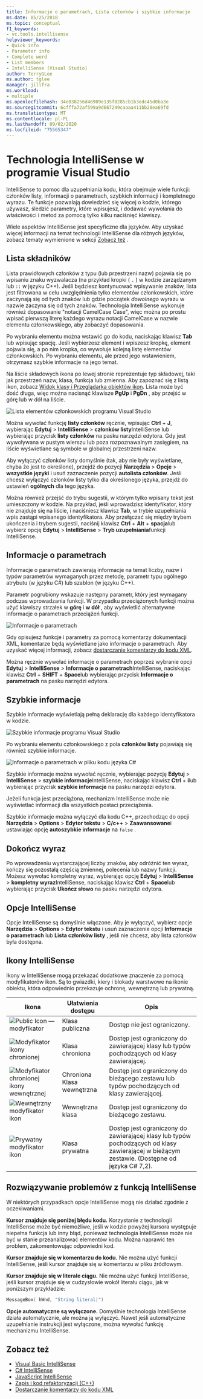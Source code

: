 ```yaml
---
title: Informacje o parametrach, Lista członków i szybkie informacje
ms.date: 05/25/2018
ms.topic: conceptual
f1_keywords:
- vc.tools.intellisense
helpviewer_keywords:
- Quick info
- Parameter info
- Complete word
- List members
- IntelliSense [Visual Studio]
author: TerryGLee
ms.author: tglee
manager: jillfra
ms.workload:
- multiple
ms.openlocfilehash: 34e038256d46909e135f8285cb1b3edc45d0ba3e
ms.sourcegitcommit: 6cfffa72af599a9d667249caaaa411bb28ea69fd
ms.translationtype: MT
ms.contentlocale: pl-PL
ms.lasthandoff: 09/02/2020
ms.locfileid: "75565347"
---
```

# <a name="intellisense-in-visual-studio"></a>Technologia IntelliSense w programie Visual Studio

IntelliSense to pomoc dla uzupełniania kodu, która obejmuje wiele funkcji: członków listy, informacji o parametrach, szybkich informacji i kompletnego wyrazu. Te funkcje pozwalają dowiedzieć się więcej o kodzie, którego używasz, śledzić parametry, które wpisujesz, i dodawać wywołania do właściwości i metod za pomocą tylko kilku naciśnięć klawiszy.

Wiele aspektów IntelliSense jest specyficzne dla języków. Aby uzyskać więcej informacji na temat technologii IntelliSense dla różnych języków, zobacz tematy wymienione w sekcji [Zobacz też](#see-also) .

## <a name="list-members"></a>Lista składników

Lista prawidłowych członków z typu (lub przestrzeni nazw) pojawia się po wpisaniu znaku wyzwalacza (na przykład kropki ( `.` ) w kodzie zarządzanym lub `::` w języku C++). Jeśli będziesz kontynuować wpisywanie znaków, lista jest filtrowana w celu uwzględnienia tylko elementów członkowskich, które zaczynają się od tych znaków lub gdzie początek *dowolnego* wyrazu w nazwie zaczyna się od tych znaków. Technologia IntelliSense wykonuje również dopasowanie "notacji CamelCase Case", więc można po prostu wpisać pierwszą literę każdego wyrazu notacji CamelCase w nazwie elementu członkowskiego, aby zobaczyć dopasowania.

Po wybraniu elementu można wstawić go do kodu, naciskając klawisz **Tab** lub wpisując spację. Jeśli wybierzesz element i wpiszesz kropkę, element pojawia się, a po nim kropka, co wywołuje kolejną listę elementów członkowskich. Po wybraniu elementu, ale przed jego wstawieniem, otrzymasz szybkie informacje na jego temat.

Na liście składowych ikona po lewej stronie reprezentuje typ składowej, taki jak przestrzeń nazw, klasa, funkcja lub zmienna. Aby zapoznać się z listą ikon, zobacz [Widok klasy i Przeglądarka obiektów ikon](../ide/class-view-and-object-browser-icons.md). Lista może być dość długa, więc można nacisnąć klawisze **PgUp** i **PgDn** , aby przejść w górę lub w dół na liście.

![Lista elementów członkowskich programu Visual Studio](../ide/media/vs2015_intellisense.png)

Można wywołać funkcję **listy członków** ręcznie, wpisując **Ctrl** + **J**, wybierając **Edytuj**  >  **IntelliSense**  >  **członków listy**IntelliSense lub wybierając przycisk **listy członków** na pasku narzędzi edytora. Gdy jest wywoływana w pustym wierszu lub poza rozpoznawalnym zasięgiem, na liście wyświetlane są symbole w globalnej przestrzeni nazw.

Aby wyłączyć członków listy domyślnie (tak, aby nie były wyświetlane, chyba że jest to określone), przejdź do pozycji **Narzędzia**  >  **Opcje**  >  **wszystkie języki** i usuń zaznaczenie pozycji **autolista członków**. Jeśli chcesz wyłączyć członków listy tylko dla określonego języka, przejdź do ustawień **ogólnych** dla tego języka.

Można również przejść do trybu sugestii, w którym tylko wpisany tekst jest umieszczony w kodzie. Na przykład, jeśli wprowadzisz identyfikator, który nie znajduje się na liście, i naciśniesz klawisz **Tab**, w trybie uzupełniania wpis zastąpi wpisanego identyfikatora. Aby przełączać się między trybem ukończenia i trybem sugestii, naciśnij klawisz **Ctrl** + **Alt** + **spacja**lub wybierz opcję **Edytuj**  >  **IntelliSense**  >  **Tryb uzupełniania**funkcji IntelliSense.

## <a name="parameter-info"></a>Informacje o parametrach

Informacje o parametrach zawierają informacje na temat liczby, nazw i typów parametrów wymaganych przez metodę, parametr typu ogólnego atrybutu (w języku C#) lub szablon (w języku C++).

Parametr pogrubiony wskazuje następny parametr, który jest wymagany podczas wprowadzania funkcji. W przypadku przeciążonych funkcji można użyć klawiszy strzałek w **górę** i **w dół** , aby wyświetlić alternatywne informacje o parametrach przeciążeń funkcji.

![Informacje o parametrach](../ide/media/vs2015_param_info.png)

Gdy opisujesz funkcje i parametry za pomocą komentarzy dokumentacji XML, komentarze będą wyświetlane jako informacje o parametrach. Aby uzyskać więcej informacji, zobacz [dostarczanie komentarzy do kodu XML](reference/generate-xml-documentation-comments.md).

Można ręcznie wywołać informacje o parametrach poprzez wybranie opcji **Edytuj**  >  **IntelliSense**  >  **Informacje o parametrach**IntelliSense, naciskając klawisz **Ctrl** + **SHIFT** + **Space**lub wybierając przycisk **Informacje o parametrach** na pasku narzędzi edytora.

## <a name="quick-info"></a>Szybkie informacje

Szybkie informacje wyświetlają pełną deklarację dla każdego identyfikatora w kodzie.

![Szybkie informacje programu Visual Studio](../ide/media/vs2015_quick_info.png)

Po wybraniu elementu członkowskiego z pola **członków listy** pojawiają się również szybkie informacje.

![Informacje o parametrach w pliku kodu języka C&#35;](../ide/media/vs2015_paraminfo.png)

Szybkie informacje można wywołać ręcznie, wybierając pozycję **Edytuj**  >  **IntelliSense**  >  **szybkie informacje**IntelliSense, naciskając klawisz **Ctrl** + **i**lub wybierając przycisk **szybkie informacje** na pasku narzędzi edytora.

Jeżeli funkcja jest przeciążona, mechanizm IntelliSense może nie wyświetlać informacji dla wszystkich postaci przeciążenia.

Szybkie informacje można wyłączyć dla kodu C++, przechodząc do opcji **Narzędzia**  >  **Options**  >  **Edytor tekstu**  >  **C/c++**  >  **Zaawansowane**i ustawiając opcję **autoszybkie informacje** na `false` .

## <a name="complete-word"></a>Dokończ wyraz

Po wprowadzeniu wystarczającej liczby znaków, aby odróżnić ten wyraz, kończy się pozostałą częścią zmiennej, polecenia lub nazwy funkcji. Możesz wywołać kompletny wyraz, wybierając opcję **Edytuj**  >  **IntelliSense**  >  **kompletny wyraz**IntelliSense, naciskając klawisz **Ctrl** + **Space**lub wybierając przycisk **Ukończ słowo** na pasku narzędzi edytora.

## <a name="intellisense-options"></a>Opcje IntelliSense

Opcje IntelliSense są domyślnie włączone. Aby je wyłączyć, wybierz opcje **Narzędzia**  >  **Options**  >  **Edytor tekstu** i usuń zaznaczenie opcji **Informacje o parametrach** lub **Lista członków listy** , jeśli nie chcesz, aby lista członków była dostępna.

## <a name="intellisense-icons"></a>Ikony IntelliSense
Ikony w IntelliSense mogą przekazać dodatkowe znaczenie za pomocą modyfikatorów ikon. Są to gwiazdki, kiery i blokady warstwowe na ikonie obiektu, która odpowiednio przekazuje ochronę, wewnętrzną lub prywatną.

|    Ikona    |    Ułatwienia dostępu    |    Opis    |
|------------|--------------------------------|------------------------------------------------------------------------------------------------------------------------------------------------------|
| ![Public Icon — modyfikator](../ide/media/intellisensePublicNoModifier.png)       |    Klasa publiczna    |    Dostęp nie jest ograniczony.   |
| ![Modyfikator ikony chronionej](../ide/media/intellisenseProtectedModifier.png)       |    Klasa chroniona    |    Dostęp jest ograniczony do zawierającej klasy lub typów pochodzących od klasy zawierającej.    |
| ![Modyfikator chronionej ikony wewnętrznej](../ide/media/intellisenseProtectedInternalModifier.png)       |    Chroniona Klasa wewnętrzna    |    Dostęp jest ograniczony do bieżącego zestawu lub typów pochodzących od klasy zawierającej.    |
| ![Wewnętrzny modyfikator ikon](../ide/media/intellisenseInternalModifier.png)       |    Wewnętrzna klasa    |    Dostęp jest ograniczony do bieżącego zestawu.    |
|![Prywatny modyfikator ikon](../ide/media/intellisensePrivateModifier.png)        |    Klasa prywatna    |    Dostęp jest ograniczony do zawierającej klasy lub typów pochodzących od klasy zawierającej w bieżącym zestawie. (Dostępne od języka C# 7,2).    |

## <a name="troubleshoot-intellisense"></a>Rozwiązywanie problemów z funkcją IntelliSense

W niektórych przypadkach opcje IntelliSense mogą nie działać zgodnie z oczekiwaniami.

**Kursor znajduje się poniżej błędu kodu.** Korzystanie z technologii IntelliSense może być niemożliwe, jeśli w kodzie powyżej kursora występuje niepełna funkcja lub inny błąd, ponieważ technologia IntelliSense może nie być w stanie przeanalizować elementów kodu. Można naprawić ten problem, zakomentowując odpowiedni kod.

**Kursor znajduje się w komentarzu do kodu.** Nie można użyć funkcji IntelliSense, jeśli kursor znajduje się w komentarzu w pliku źródłowym.

**Kursor znajduje się w literale ciągu.** Nie można użyć funkcji IntelliSense, jeśli kursor znajduje się w cudzysłowie wokół literału ciągu, jak w poniższym przykładzie:

```cpp
MessageBox( hWnd, "String literal|")
```

**Opcje automatyczne są wyłączone.** Domyślnie technologia IntelliSense działa automatycznie, ale można ją wyłączyć. Nawet jeśli automatyczne uzupełnianie instrukcji jest wyłączone, można wywołać funkcję mechanizmu IntelliSense.

## <a name="see-also"></a>Zobacz też

- [Visual Basic IntelliSense](../ide/visual-basic-specific-intellisense.md)
- [C# IntelliSense](../ide/visual-csharp-intellisense.md)
- [JavaScript IntelliSense](../ide/javascript-intellisense.md)
- [Zapis i kod refaktoryzacji (C++)](/cpp/ide/writing-and-refactoring-code-cpp)
- [Dostarczanie komentarzy do kodu XML](reference/generate-xml-documentation-comments.md)
